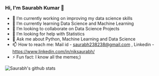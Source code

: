 ### Hi, I'm Saurabh Kumar 👋

<!--
**NIKsaurabh/NIKsaurabh** is a ✨ _special_ ✨ repository because its `README.md` (this file) appears on your GitHub profile.
-->
- 🔭 I’m currently working on improving my data science skills
- 🌱 I’m currently learning Data Science and Machine Learning
- 👯 I’m looking to collaborate on Data Science Projects
- 🤔 I’m looking for help with Statistics
- 💬 Ask me about Python, Machine Learning and Data Science
- 📫 How to reach me: Mail id - saurabh238238@gmail.com , Linkedin - https://www.linkedin.com/in/niksaurabh/
- ⚡ Fun fact: I know all the memes;)
<!--
- 😄 Pronouns: ...
-->
![Saurabh's github stats](https://github-readme-stats.vercel.app/api?username=NIKsaurabh&show_icons=true&title_color=fff&icon_color=79ff97&text_color=9f9f9f&bg_color=151515)
